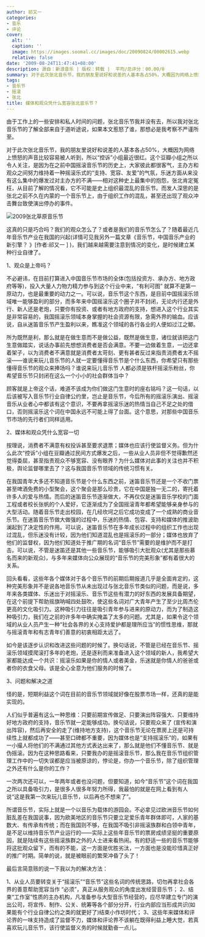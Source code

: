 ```yaml
---
author: 祁又一
categories:
- 音乐
- 评论
cover:
  alt: ''
  caption: ''
  image: https://images.soomal.cc/images/doc/20090824/00002615.webp
  relative: false
date: '2009-08-24T11:47:41+08:00'
description: 源自：新浪音乐 | 版权：转载 |  平均/总评分：00.00/0
summary: 对于此次张北音乐节，我的朋友里说好和说差的人基本各占50%，大概因为网络上愤怒的声音比较容易被人听到，所以“控诉”小组最近很红。这个豆瓣小组之所以令人关注，是因为在之前中国摇滚音乐节的历史上，大家彼此都很客气，主办方和观众之间努力维持着一种摇滚乐式的“支持、宽容、友爱”的气氛，乐迷方面从来没有这么集中的爆发过对主办方的不满――相对这种史上最集中的抱怨，张北肯定冤枉，从目前了解的情况看，它不可能是史上组织最混乱的音乐节。而发人深思的是张北之前不久在内蒙的一个音乐节上，由于组织工作的混乱，甚至还出现了观众冲击舞台致使演出停办的事件
tags:
- 音乐节
- 摇滚
- 张北
title: 媒体和观众凭什么宽容张北音乐节？
---
```


由于工作上的一些安排和私人时间的问题，张北音乐节我并没有去，所以我对张北音乐节的了解全部来自于道听途说，如果本文惹怒了谁，那想必是我考察不严谨所至。



对于此次张北音乐节，我的朋友里说好和说差的人基本各占50%，大概因为网络上愤怒的声音比较容易被人听到，所以“控诉”小组最近很红。这个豆瓣小组之所以令人关注，是因为在之前中国摇滚音乐节的历史上，大家彼此都很客气，主办方和观众之间努力维持着一种摇滚乐式的“支持、宽容、友爱”的气氛，乐迷方面从来没有这么集中的爆发过对主办方的不满――相对这种史上最集中的抱怨，张北肯定冤枉，从目前了解的情况看，它不可能是史上组织最混乱的音乐节。而发人深思的是张北之前不久在内蒙的一个音乐节上，由于组织工作的混乱，甚至还出现了观众冲击舞台致使演出停办的事件。



![2009张北草原音乐节](https://images.soomal.cc/images/doc/20090824/00002615.webp)



这真的只是巧合吗？我们的观众怎么了？或者是我们的音乐节怎么了？随着最近几年音乐节产业在我国的兴起(详情可见我另外一篇文章《音乐节，中国音乐产业的新引擎？ 》[作者:祁又一 ]
)，我们越来越需要注意到情况的变化，是时候建立某种行业自律了。



1、观众是上帝吗？



不必避讳，在目前打算进入中国音乐节市场的全体(包括投资方、承办方、地方政府等等)，投入大量人力物力精力参与到这个行业中来，“有利可图” 就算不是第一原动力，也是最重要的动力之一。可以说，音乐节这个东西，是目前中国摇滚乐领域唯一能够盈利的部分，而多年来中国摇滚乐这个圈子并不封闭，无论内行还是外行、新人还是老炮，只要你有投资、或者有地方政府的支持，想进入这个行业其实是非常容易的，我国摇滚乐领域本身掌握的社会资源有限，急需外界的输血。应该说，自从迷笛音乐节产生盈利以来，瞧准这个领域的各行各业的人便如过江之鲫。



所为既然是利，那么就是在做生意而不是做公益，既然是做生意，诸位就该把这门生意做踏实，说话办事前先想想消费者是否会满意。不要一边做着生意，一边还拿着架子，以为消费者不满意就是消费者太苛刻、更有甚者反过来指责消费者太不摇滚――谁说来玩儿音乐节的人就一定要懂得音乐节是个什么东西，你希望只有那些懂得音乐节的观众来捧场吗？谁说来玩儿音乐节 人都必须是铁杆摇滚乐粉丝，你希望音乐节只封闭在这么一个小小的社会群体当中？



顾客就是上帝这个话，难道不该成为你们做这门生意时的座右铭吗？这一句话，以后该被写入音乐节行业自律公约里，岂止是音乐节，今后所有的摇滚乐演出、摇滚音乐从业者心中都该有这个意识，不要再拿摇滚乐迷的热情当自己不足之处的借口，否则摇滚乐这个词在中国永远不可能上得了台面。这个意思，对那些中国音乐节市场的先行者们同样适用。



2、媒体和观众凭什么宽容一切



按理说，消费者不满意有权投诉甚至要求退票；媒体也应该行使监督义务。但为什么此次“控诉”小组在豆瓣通过民间方式爆发之后，一些从业人员非但不觉得歉然还觉得委屈，甚至指责观众不够宽容、没有眼界？为什么媒体对此事的关注也并不积极，舆论监督哪里去了？这与我国音乐节领域的传统习惯有关。



在我国青年大多还不知道音乐节是个什么东西之前，迷笛音乐节还是一个不收门票甚至啤酒免费的小型聚会，这个聚会是那么珍贵，它在中国是独一无二的，寄托着许多人的爱与热情。而后的迷笛音乐节逐渐做大，不再仅仅是迷笛音乐学校的门面工程或者校长张帆的个人爱好，它逐渐成为了全国摇滚青年都希望能够亲身参与的大型活动。随着音乐节走出校园，在几经坎坷之后它成功变成了一个成熟的商业音乐节。在迷笛音乐节做大做强的过程中，乐迷的热情、包容、支持和媒体的推波助澜起到了决定性的作用。可以说，迷笛音乐节在多年成长过程中的组织工作也出现过混乱，但乐迷没有计较，因为他们知道混乱也是摇滚乐的一部分；媒体也放弃了他们的监督权，因为他们知道处于推广期的名词“音乐节”需要的是维护而不是打击。可以说，不管是迷笛还是其他一些音乐节，能够吸引大批观众(尤其是那些慕名而来的新观众)，与多年来媒体向公众展现的“音乐节的完美形象”都有着很大的关系。



回头看看，这些年各个媒体对于各个音乐节的前期后期报道几乎是全面肯定的，这种完美形象并不是说各地音乐节从未出现过与张北音乐节类似的问题，而是说，多年来各类媒体、乐迷出于对摇滚乐、音乐节这些有潜力的好东西的发展具备期望，在这个前提下帮助摇旗呐喊四处鼓吹，使这些名词对广大青年产生了至少比周杰伦更高的文化吸引力。这种吸引力往往是吸引青年参与进来的原动力，而为了制造这种吸引力，我们在之前的许多年中确实掩盖了太多的问题。尤其是，如果令这个领域的从业人员产生一种“社会各界的关心支持爱护都是理所应当”的惯性思维，那就与摇滚青年和有志青年们善意的初衷相距太远了。



如今是该逐步认识和改进这些问题的时候了。换句话说，不管是已经在音乐节、摇滚乐领域摸爬滚打多年的老炮，还是逐利而来准备进入这个领域的新人，我希望大家都能达成一个共识：摇滚乐如果是你的情人或者美金，乐迷就是你情人的爸爸或者你的衣食父母。该是全心全意为他们服务的时候了。



3、问题和解决之道



怪的是，短期利益这个词在目前的音乐节领域就好像在股票市场一样，还真的是能实现的。



人们似乎普遍有这么一种思维：只要前期宣传做足、只要演出阵容强大、只要维持好地方政府的支持，音乐节就一定能够成功。换句话说，只要观众来了 (宣传和演出阵容)，然后再安全的走了(维持地方支持)，这个音乐节无论在票房上还是可持续性上就都成功了――甚至口碑都不重要，因为媒体也是“支持摇滚乐”的，如果有一小撮人将他们的不满通过其他方式表达出来了，那么就是他们不懂音乐节、就是伪摇滚。因为在这种思路看来，只要我办的是摇滚音乐节，那么我在音乐节组织管理工作中的一切失误都是应当被原谅的，悖论是，你办一个音乐节，除了组织管理之外还有什么是你的工作？



一次两次还可以，一年两年或者也没问题，但要知道，如今“音乐节”这个词在我国之所以具备吸引力，是很多人很多年努力所得，我最怕的就是在网上看到有人说“这是我第一次来玩儿音乐节，以后再也不想来了”。



所谓音乐节，实际上就是一个以音乐为载体的游园会。不必拿见过欧洲音乐节如何脏乱差在我国说事，因为欧美地区的音乐节只要立足爱乐青年群体即可，人家的基数大、有传承有传统；而在我国则不够，在我国不吸引非摇滚族群和白领中青年，是不足以维持音乐节产业运行的――实际上这些年音乐节的票房成绩坚挺的重要原因，就是陆续有这些摇滚族群之外的人士进来看热闹。有的舒适一些的音乐节能够将这批观众留下，而有的不能，这一方面是优胜劣汰，一方面也是没能珍惜真正好的推广时期。简单的说，就是被眼前的繁荣冲昏了头了！



最后言简意赅的说一下我以为的解决方法：



1、从业人员要转变关于“摇滚乐”“音乐节”这些名词的传统思路，切勿再拿社会各界的善意帮助宽容当作 “必须”，真正从服务观众的角度出发经营音乐节； 
2、结束“工作室”性质的主办机构，凡准备参与大型音乐节经营的，应尽早建立专门的演出公司，将宣传、制作、公关、统筹等各个部分分开，行业内部应当形成共识(如果能有个行业自律公约之类的就更好了)结束小作坊时代；
3、这些年来媒体和评论界的一味支持造成了监督不力，媒体和评论界不该躺在既得利益上睡大觉，若真喜欢玩儿音乐节，该行使监督义务的时候就勤奋一点儿。